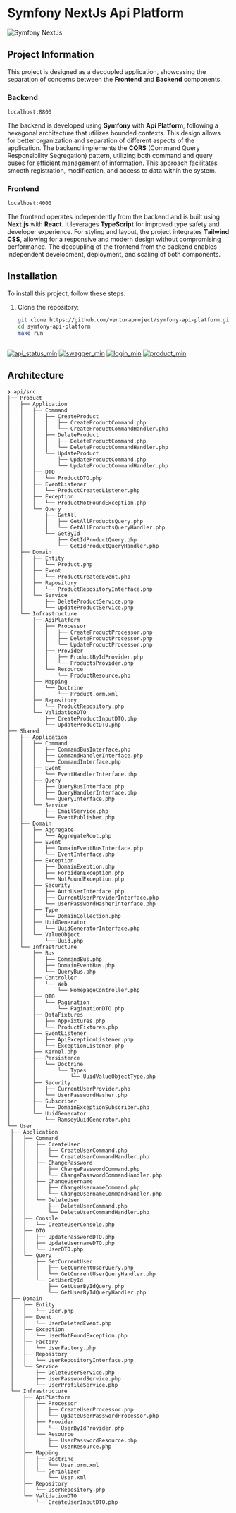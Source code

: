 # Symfony NextJs Api Platform

![Symfony NextJs](https://i.ibb.co/k8gPytC/new-project.png)

## Project Information

This project is designed as a decoupled application, showcasing the separation of concerns between the **Frontend** and **Backend** components.

### Backend
```bash
localhost:8800
```

The backend is developed using **Symfony** with **Api Platform**, following a hexagonal architecture that utilizes bounded contexts. This design allows for better organization and separation of different aspects of the application. The backend implements the **CQRS** (Command Query Responsibility Segregation) pattern, utilizing both command and query buses for efficient management of information. This approach facilitates smooth registration, modification, and access to data within the system.

### Frontend
```bash
localhost:4000
```

The frontend operates independently from the backend and is built using **Next.js** with **React**. It leverages **TypeScript** for improved type safety and developer experience. For styling and layout, the project integrates **Tailwind CSS**, allowing for a responsive and modern design without compromising performance. The decoupling of the frontend from the backend enables independent development, deployment, and scaling of both components.



## Installation

To install this project, follow these steps:

1. Clone the repository:
   ```bash
   git clone https://github.com/venturaproject/symfony-api-platform.git
   cd symfony-api-platform
   make run
##

[![api_status_min](https://i.ibb.co/FVZZfbG/api-status-min.png)](https://i.ibb.co/Vj0Mq6q/api-status.png)
[![swagger_min](https://i.ibb.co/b1fJ9Bw/swagger-min.png)](https://i.ibb.co/3y8nzFY/swagger.png)
[![login_min](https://i.ibb.co/MMfDZvw/login-ui-min.png)](https://i.ibb.co/TKMcdJV/login-ui.png)
[![product_min](https://i.ibb.co/4dS4SDW/product-list-min.png)](https://i.ibb.co/5Lk8D53/product-list.png)

## Architecture
   ```
❯ api/src
├── Product
│   ├── Application
│   │   ├── Command
│   │   │   ├── CreateProduct
│   │   │   │   ├── CreateProductCommand.php
│   │   │   │   └── CreateProductCommandHandler.php
│   │   │   ├── DeleteProduct
│   │   │   │   ├── DeleteProductCommand.php
│   │   │   │   └── DeleteProductCommandHandler.php
│   │   │   └── UpdateProduct
│   │   │       ├── UpdateProductCommand.php
│   │   │       └── UpdateProductCommandHandler.php
│   │   ├── DTO
│   │   │   └── ProductDTO.php
│   │   ├── EventListener
│   │   │   └── ProductCreatedListener.php
│   │   ├── Exception
│   │   │   └── ProductNotFoundException.php
│   │   └── Query
│   │       ├── GetAll
│   │       │   ├── GetAllProductsQuery.php
│   │       │   └── GetAllProductsQueryHandler.php
│   │       └── GetById
│   │           ├── GetIdProductQuery.php
│   │           └── GetIdProductQueryHandler.php
│   ├── Domain
│   │   ├── Entity
│   │   │   └── Product.php
│   │   ├── Event
│   │   │   └── ProductCreatedEvent.php
│   │   ├── Repository
│   │   │   └── ProductRepositoryInterface.php
│   │   └── Service
│   │       ├── DeleteProductService.php
│   │       └── UpdateProductService.php
│   └── Infrastructure
│       ├── ApiPlatform
│       │   ├── Processor
│       │   │   ├── CreateProductProcessor.php
│       │   │   ├── DeleteProductProcessor.php
│       │   │   └── UpdateProductProcessor.php
│       │   ├── Provider
│       │   │   ├── ProductByIdProvider.php
│       │   │   └── ProductsProvider.php
│       │   └── Resource
│       │       └── ProductResource.php
│       ├── Mapping
│       │   └── Doctrine
│       │       └── Product.orm.xml
│       ├── Repository
│       │   └── ProductRepository.php
│       └── ValidationDTO
│           ├── CreateProductInputDTO.php
│           └── UpdateProductDTO.php
├── Shared
│   ├── Application
│   │   ├── Command
│   │   │   ├── CommandBusInterface.php
│   │   │   ├── CommandHandlerInterface.php
│   │   │   └── CommandInterface.php
│   │   ├── Event
│   │   │   └── EventHandlerInterface.php
│   │   ├── Query
│   │   │   ├── QueryBusInterface.php
│   │   │   ├── QueryHandlerInterface.php
│   │   │   └── QueryInterface.php
│   │   └── Service
│   │       ├── EmailService.php
│   │       └── EventPublisher.php
│   ├── Domain
│   │   ├── Aggregate
│   │   │   └── AggregateRoot.php
│   │   ├── Event
│   │   │   ├── DomainEventBusInterface.php
│   │   │   └── EventInterface.php
│   │   ├── Exception
│   │   │   ├── DomainExeption.php
│   │   │   ├── ForbidenException.php
│   │   │   └── NotFoundException.php
│   │   ├── Security
│   │   │   ├── AuthUserInterface.php
│   │   │   ├── CurrentUserProviderInterface.php
│   │   │   └── UserPasswordHasherInterface.php
│   │   ├── Type
│   │   │   └── DomainCollection.php
│   │   ├── UuidGenerator
│   │   │   └── UuidGeneratorInterface.php
│   │   └── ValueObject
│   │       └── Uuid.php
│   └── Infrastructure
│       ├── Bus
│       │   ├── CommandBus.php
│       │   ├── DomainEventBus.php
│       │   └── QueryBus.php
│       ├── Controller
│       │   └── Web
│       │       └── HomepageController.php
│       ├── DTO
│       │   └── Pagination
│       │       └── PaginationDTO.php
│       ├── DataFixtures
│       │   ├── AppFixtures.php
│       │   └── ProductFixtures.php
│       ├── EventListener
│       │   ├── ApiExceptionListener.php
│       │   └── ExceptionListener.php
│       ├── Kernel.php
│       ├── Persistence
│       │   └── Doctrine
│       │       └── Types
│       │           └── UuidValueObjectType.php
│       ├── Security
│       │   ├── CurrentUserProvider.php
│       │   └── UserPasswordHasher.php
│       ├── Subscriber
│       │   └── DomainExceptionSubscriber.php
│       └── UuidGenerator
│           └── RamseyUuidGenerator.php
└── User
    ├── Application
    │   ├── Command
    │   │   ├── CreateUser
    │   │   │   ├── CreateUserCommand.php
    │   │   │   └── CreateUserCommandHandler.php
    │   │   ├── ChangePassword
    │   │   │   ├── ChangePasswordCommand.php
    │   │   │   └── ChangePasswordCommandHandler.php
    │   │   ├── ChangeUsername
    │   │   │   ├── ChangeUsernameCommand.php
    │   │   │   └── ChangeUsernameCommandHandler.php
    │   │   └── DeleteUser
    │   │       ├── DeleteUserCommand.php
    │   │       └── DeleteUserCommandHandler.php
    │   ├── Console
    │   │   └── CreateUserConsole.php
    │   ├── DTO
    │   │   ├── UpdatePasswordDTO.php
    │   │   ├── UpdateUsernameDTO.php
    │   │   └── UserDTO.php
    │   └── Query
    │       ├── GetCurrentUser
    │       │   ├── GetCurrentUserQuery.php
    │       │   └── GetCurrentUserQueryHandler.php
    │       └── GetUserById
    │           ├── GetUserByIdQuery.php
    │           └── GetUserByIdQueryHandler.php
    ├── Domain
    │   ├── Entity
    │   │   └── User.php
    │   ├── Event
    │   │   └── UserDeletedEvent.php
    │   ├── Exception
    │   │   └── UserNotFoundException.php
    │   ├── Factory
    │   │   └── UserFactory.php
    │   ├── Repository
    │   │   └── UserRepositoryInterface.php
    │   └── Service
    │       ├── DeleteUserService.php
    │       ├── UserPasswordService.php
    │       └── UserProfileService.php
    └── Infrastructure
        ├── ApiPlatform
        │   ├── Processor
        │   │   ├── CreateUserProcessor.php
        │   │   └── UpdateUserPasswordProcessor.php
        │   ├── Provider
        │   │   └── UserByIdProvider.php
        │   └── Resource
        │       ├── UserPasswordResource.php
        │       └── UserResource.php
        ├── Mapping
        │   ├── Doctrine
        │   │   └── User.orm.xml
        │   └── Serializer
        │       └── User.xml
        ├── Repository
        │   └── UserRepository.php
        └── ValidationDTO
            └── CreateUserInputDTO.php